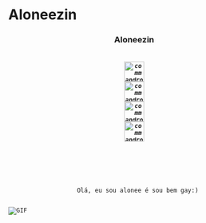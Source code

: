 # Aloneezin

<h3 align="center">Aloneezin</h3>
<h5 align="center">
  <code>
<a href="https://twitter.com/command40A71" target="blank"><img align="center" src="https://cdn.jsdelivr.net/npm/simple-icons@3.0.1/icons/twitter.svg" alt="commandrose" height="40" width="40" /></a>
<a href="https://linkedin.com/in/commandcb" target="blank"><img align="center" src="https://cdn.jsdelivr.net/npm/simple-icons@3.0.1/icons/linkedin.svg" alt="commandrose" height="40" width="40" /></a>
<a href="https://fb.com/lucaschelser" target="blank"><img align="center" src="https://cdn.jsdelivr.net/npm/simple-icons@3.0.1/icons/facebook.svg" alt="commandrose" height="40" width="40" /></a>
<a href="https://instagram.com/commandrose" target="blank"><img align="center" src="https://cdn.jsdelivr.net/npm/simple-icons@3.0.1/icons/instagram.svg" alt="commandrose" height="40" width="40" /></a>
</h5>
<br>
<p align="center">
  Olá, eu sou alonee é sou bem gay:)
</p>
<img align="center" alt="GIF" src="https://64.media.tumblr.com/39e15ba847264adf7247c18ea1d1dd54/tumblr_oaznbin64c1uaev5eo2_1280.png" />
